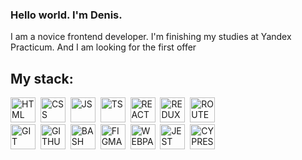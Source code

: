 ### Hello world. I'm Denis.

I am a novice frontend developer. I'm finishing my studies at Yandex Practicum. And I am looking for the first offer

## My stack:
<img src="https://cdn.jsdelivr.net/gh/devicons/devicon@latest/icons/html5/html5-original.svg" title='HTML' width='40' height='40'/>&nbsp;
<img src="https://cdn.jsdelivr.net/gh/devicons/devicon@latest/icons/css3/css3-original.svg" title='CSS' width='40' height='40'/>&nbsp;
<img src="https://cdn.jsdelivr.net/gh/devicons/devicon@latest/icons/javascript/javascript-original.svg" title='JS' width='40' height='40'/>&nbsp;
<img src="https://cdn.jsdelivr.net/gh/devicons/devicon@latest/icons/typescript/typescript-original.svg" title='TS' width='40' height='40'/>&nbsp;
<img src="https://cdn.jsdelivr.net/gh/devicons/devicon@latest/icons/react/react-original.svg" title='REACT' width='40' height='40'/>&nbsp;
<img src="https://cdn.jsdelivr.net/gh/devicons/devicon@latest/icons/redux/redux-original.svg" title='REDUX' width='40' height='40'/>&nbsp;
<img src="https://cdn.jsdelivr.net/gh/devicons/devicon@latest/icons/reactrouter/reactrouter-original.svg" title='ROUTER' width='40' height='40'/><br>
<img src="https://cdn.jsdelivr.net/gh/devicons/devicon@latest/icons/git/git-original.svg" title='GIT' width='40' height='40'/>&nbsp;
<img src="https://cdn.jsdelivr.net/gh/devicons/devicon@latest/icons/github/github-original.svg" title='GITHUB' width='40' height='40'/>&nbsp;
<img src="https://cdn.jsdelivr.net/gh/devicons/devicon@latest/icons/bash/bash-original.svg" title='BASH' width='40' height='40'/>&nbsp;
<img src="https://cdn.jsdelivr.net/gh/devicons/devicon@latest/icons/figma/figma-original.svg" title='FIGMA' width='40' height='40'/>&nbsp;
<img src="https://cdn.jsdelivr.net/gh/devicons/devicon@latest/icons/webpack/webpack-original.svg" title='WEBPACK' width='40' height='40'/>&nbsp;
<img src="https://cdn.jsdelivr.net/gh/devicons/devicon@latest/icons/jest/jest-plain.svg" title='JEST' width='40' height='40'/>&nbsp;
<img src="https://cdn.jsdelivr.net/gh/devicons/devicon@latest/icons/cypressio/cypressio-original.svg" title='CYPRESS' width='40' height='40'/>&nbsp;




          


